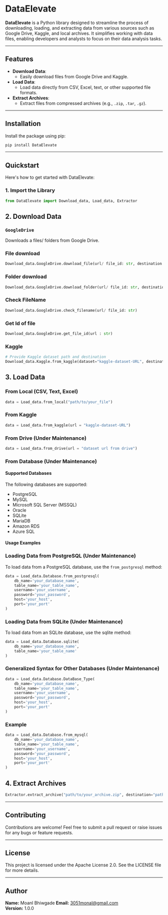 # DataElevate

**DataElevate** is a Python library designed to streamline the process of downloading, loading, and extracting data from various sources such as Google Drive, Kaggle, and local archives. It simplifies working with data files, enabling developers and analysts to focus on their data analysis tasks.

---

## Features

- **Download Data**: 
  - Easily download files from Google Drive and Kaggle.
- **Load Data**: 
  - Load data directly from CSV, Excel, text, or other supported file formats.
- **Extract Archives**:
  - Extract files from compressed archives (e.g., `.zip`, `.tar`, `.gz`).

---

## Installation

Install the package using pip:

```bash
pip install DataElevate
```

---

## Quickstart

Here's how to get started with DataElevate:

### 1. Import the Library

```python
from DataElevate import Download_data, Load_data, Extractor
```

## 2. Download Data

### `GoogleDrive`
Downloads a files/ folders from Google Drive.

### File download
```python
Download_data.GoogleDrive.download_file(url/ file_id: str, destination: str) #destination: Optional
```

### Folder download
```python 
Download_data.GoogleDrive.download_folder(url/ file_id: str, destination: str) #destination: Optional
```

### Check FileName
```python
Download_data.GoogleDrive.check_filename(url/ file_id: str)
```

### Get Id of file
```python
Download_data.GoogleDrive.get_file_id(url : str)
```

### Kaggle

```python
# Provide Kaggle dataset path and destination
Download_data.Kaggle.from_kaggle(dataset="kaggle-dataset-URL", destination="path/to/save") #destination: Optional
```

## 3. Load Data

### From Local  (CSV, Text, Excel)

```python
data = Load_data.from_local("path/to/your_file")
```
### From Kaggle

```python
data = Load_data.from_kaggle(url = "kaggle-dataset-URL")
```

### From Drive (Under Maintenance)

```python
data = Load_data.from_drive(url = "dataset url from drive")
```

### From Database (Under Maintenance)

#### Supported Databases
The following databases are supported:
- PostgreSQL
- MySQL
- Microsoft SQL Server (MSSQL)
- Oracle
- SQLite
- MariaDB
- Amazon RDS
- Azure SQL

#### Usage Examples

### Loading Data from PostgreSQL (Under Maintenance)
To load data from a PostgreSQL database, use the `from_postgresql` method:
```python
data = Load_data.Database.from_postgresql(
    db_name='your_database_name',
    table_name='your_table_name',
    username='your_username',
    password='your_password',
    host='your_host',
    port='your_port'
)
```
### Loading Data from SQLite (Under Maintenance)
To load data from an SQLite database, use the sqlite method:

```python
data = Load_data.Database.sqlite(
    db_name='your_database_name',
    table_name='your_table_name'
)
```
### Generalized Syntax for Other Databases (Under Maintenance)

```python 
data = Load_data.Database.DataBase_Type(
    db_name='your_database_name',
    table_name='your_table_name',
    username='your_username',
    password='your_password',
    host='your_host',
    port='your_port'
)
```
### Example
```python
data = Load_data.Database.from_mysql(
    db_name='your_database_name',
    table_name='your_table_name',
    username='your_username',
    password='your_password',
    host='your_host',
    port='your_port'
)
```

## 4. Extract Archives

```python
Extractor.extract_archive("path/to/your_archive.zip", destination="path/to/extract") destination: Optional
```

---


## Contributing

Contributions are welcome! Feel free to submit a pull request or raise issues for any bugs or feature requests.

---

## License

This project is licensed under the Apache License 2.0.
See the LICENSE file for more details.

---

## Author

**Name:** Moanl Bhiwgade 
**Email:** 3051monal@gmail.com  
**Version:** 1.0.0
